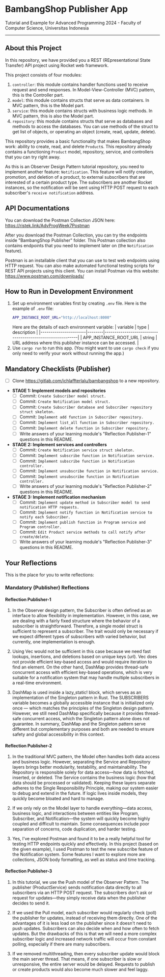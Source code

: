 # BambangShop Publisher App
Tutorial and Example for Advanced Programming 2024 - Faculty of Computer Science, Universitas Indonesia

---

## About this Project
In this repository, we have provided you a REST (REpresentational State Transfer) API project using Rocket web framework.

This project consists of four modules:
1.  `controller`: this module contains handler functions used to receive request and send responses.
    In Model-View-Controller (MVC) pattern, this is the Controller part.
2.  `model`: this module contains structs that serve as data containers.
    In MVC pattern, this is the Model part.
3.  `service`: this module contains structs with business logic methods.
    In MVC pattern, this is also the Model part.
4.  `repository`: this module contains structs that serve as databases and methods to access the databases.
    You can use methods of the struct to get list of objects, or operating an object (create, read, update, delete).

This repository provides a basic functionality that makes BambangShop work: ability to create, read, and delete `Product`s.
This repository already contains a functioning `Product` model, repository, service, and controllers that you can try right away.

As this is an Observer Design Pattern tutorial repository, you need to implement another feature: `Notification`.
This feature will notify creation, promotion, and deletion of a product, to external subscribers that are interested of a certain product type.
The subscribers are another Rocket instances, so the notification will be sent using HTTP POST request to each subscriber's `receive notification` address.

## API Documentations

You can download the Postman Collection JSON here: https://ristek.link/AdvProgWeek7Postman

After you download the Postman Collection, you can try the endpoints inside "BambangShop Publisher" folder.
This Postman collection also contains endpoints that you need to implement later on (the `Notification` feature).

Postman is an installable client that you can use to test web endpoints using HTTP request.
You can also make automated functional testing scripts for REST API projects using this client.
You can install Postman via this website: https://www.postman.com/downloads/

## How to Run in Development Environment
1.  Set up environment variables first by creating `.env` file.
    Here is the example of `.env` file:
    ```bash
    APP_INSTANCE_ROOT_URL="http://localhost:8000"
    ```
    Here are the details of each environment variable:
    | variable              | type   | description                                                |
    |-----------------------|--------|------------------------------------------------------------|
    | APP_INSTANCE_ROOT_URL | string | URL address where this publisher instance can be accessed. |
2.  Use `cargo run` to run this app.
    (You might want to use `cargo check` if you only need to verify your work without running the app.)

## Mandatory Checklists (Publisher)
-   [ ] Clone https://gitlab.com/ichlaffterlalu/bambangshop to a new repository.
-   **STAGE 1: Implement models and repositories**
    -   [ ] Commit: `Create Subscriber model struct.`
    -   [ ] Commit: `Create Notification model struct.`
    -   [ ] Commit: `Create Subscriber database and Subscriber repository struct skeleton.`
    -   [ ] Commit: `Implement add function in Subscriber repository.`
    -   [ ] Commit: `Implement list_all function in Subscriber repository.`
    -   [ ] Commit: `Implement delete function in Subscriber repository.`
    -   [ ] Write answers of your learning module's "Reflection Publisher-1" questions in this README.
-   **STAGE 2: Implement services and controllers**
    -   [ ] Commit: `Create Notification service struct skeleton.`
    -   [ ] Commit: `Implement subscribe function in Notification service.`
    -   [ ] Commit: `Implement subscribe function in Notification controller.`
    -   [ ] Commit: `Implement unsubscribe function in Notification service.`
    -   [ ] Commit: `Implement unsubscribe function in Notification controller.`
    -   [ ] Write answers of your learning module's "Reflection Publisher-2" questions in this README.
-   **STAGE 3: Implement notification mechanism**
    -   [ ] Commit: `Implement update method in Subscriber model to send notification HTTP requests.`
    -   [ ] Commit: `Implement notify function in Notification service to notify each Subscriber.`
    -   [ ] Commit: `Implement publish function in Program service and Program controller.`
    -   [ ] Commit: `Edit Product service methods to call notify after create/delete.`
    -   [ ] Write answers of your learning module's "Reflection Publisher-3" questions in this README.

## Your Reflections
This is the place for you to write reflections:

### Mandatory (Publisher) Reflections

#### Reflection Publisher-1
1. In the Observer design pattern, the Subscriber is often defined as an interface to allow flexibility in implementation. However, in this case, we are dealing with a fairly fixed structure where the behavior of a subscriber is straightforward. Therefore, a single model struct is sufficient to represent a subscriber. The trait would only be necessary if we expect different types of subscribers with varied behavior, but currently, one implementation is enough.

2. Using Vec would not be sufficient in this case because we need fast lookups, insertions, and deletions based on unique keys (url). Vec does not provide efficient key-based access and would require iteration to find an element. On the other hand, DashMap provides thread-safe concurrent access with efficient key-based operations, which is very suitable for a notification system that may handle multiple subscribers in a real-time environment.

3. DashMap is used inside a lazy_static! block, which serves as an implementation of the Singleton pattern in Rust. The SUBSCRIBERS variable becomes a globally accessible instance that is initialized only once — which matches the principles of the Singleton design pattern. However, we still need DashMap specifically because it provides thread-safe concurrent access, which the Singleton pattern alone does not guarantee. In summary, DashMap and the Singleton pattern serve different but complementary purposes and both are needed to ensure safety and global accessibility in this context.

#### Reflection Publisher-2
1. In the traditional MVC pattern, the Model often handles both data access and business logic. However, separating the Service and Repository layers brings better modularity, testability, and maintainability. The Repository is responsible solely for data access—how data is fetched, inserted, or deleted. The Service contains the business logic (how that data should be processed or validated). Keeping these layers separate adheres to the Single Responsibility Principle, making our system easier to debug and extend in the future. If logic lives inside models, they quickly become bloated and hard to manage.

2. If we only rely on the Model layer to handle everything—data access, business logic, and interactions between entities like Program, Subscriber, and Notification—the system will quickly become highly coupled and difficult to maintain. Some consequences include poor separation of concerns, code duplication, and harder testing.

3. Yes, I've explored Postman and found it to be a really helpful tool for testing HTTP endpoints quickly and effectively. In this project (based on the given example), I used Postman to test the new subscribe feature of the Notification system. Some features I want to explore more are collections, JSON body formatting, as well as status and time tracking.

#### Reflection Publisher-3
1. In this tutorial, we use the Push model of the Observer Pattern. The publisher (ProductService) sends notification data directly to all subscribers via an HTTP POST request. The subscribers don't ask or request for updates—they simply receive data when the publisher decides to send it.

2. If we used the Pull model, each subscriber would regularly check (poll) the publisher for updates, instead of receiving them directly. One of the advantages of it is less load on the publisher since it doesn't need to push updates. Subscribers can also decide when and how often to fetch updates. But the drawbacks of this is that we will need a more complex subscriber logic and increased network traffic will occur from constant polling, especially if there are many subscribers.

3. If we removed multithreading, then every subscriber update would block the main server thread. That means, if one subscriber is slow or unresponsive, the entire server would be delayed. Requests to publish or create products would also become much slower and feel laggy.